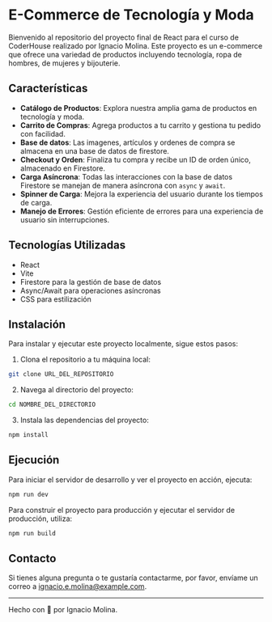 # E-Commerce de Tecnología y Moda

Bienvenido al repositorio del proyecto final de React para el curso de CoderHouse realizado por Ignacio Molina. Este proyecto es un e-commerce que ofrece una variedad de productos incluyendo tecnología, ropa de hombres, de mujeres y bijouterie.

## Características

-   **Catálogo de Productos**: Explora nuestra amplia gama de productos en tecnología y moda.
-   **Carrito de Compras**: Agrega productos a tu carrito y gestiona tu pedido con facilidad.
-   **Base de datos**: Las imagenes, artículos y ordenes de compra se almacena en una base de datos de firestore.
-   **Checkout y Orden**: Finaliza tu compra y recibe un ID de orden único, almacenado en Firestore.
-   **Carga Asíncrona**: Todas las interacciones con la base de datos Firestore se manejan de manera asíncrona con `async` y `await`.
-   **Spinner de Carga**: Mejora la experiencia del usuario durante los tiempos de carga.
-   **Manejo de Errores**: Gestión eficiente de errores para una experiencia de usuario sin interrupciones.

## Tecnologías Utilizadas

-   React
-   Vite
-   Firestore para la gestión de base de datos
-   Async/Await para operaciones asíncronas
-   CSS para estilización

## Instalación

Para instalar y ejecutar este proyecto localmente, sigue estos pasos:

1. Clona el repositorio a tu máquina local:

```bash
git clone URL_DEL_REPOSITORIO
```

2. Navega al directorio del proyecto:

```bash
cd NOMBRE_DEL_DIRECTORIO
```

3. Instala las dependencias del proyecto:

```bash
npm install
```

## Ejecución

Para iniciar el servidor de desarrollo y ver el proyecto en acción, ejecuta:

```bash
npm run dev
```

Para construir el proyecto para producción y ejecutar el servidor de producción, utiliza:

```bash
npm run build
```

## Contacto

Si tienes alguna pregunta o te gustaría contactarme, por favor, envíame un correo a [ignacio.e.molina@example.com](mailto:ignacio.e.molina@example.com).

---

Hecho con 💖 por Ignacio Molina.
